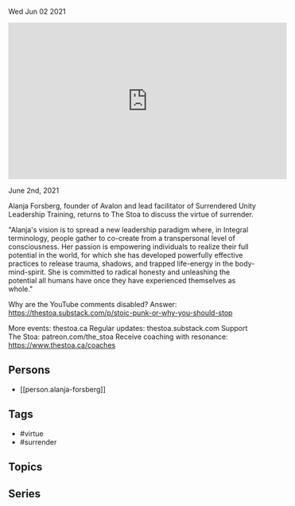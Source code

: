 



Wed Jun 02 2021

<iframe width="560" height="315" src="https://www.youtube.com/embed/7xXlf_1fZVc" title="The Virtue of Surrender w/ Alanja Forsberg" frameborder="0" allow="accelerometer; autoplay; clipboard-write; encrypted-media; gyroscope; picture-in-picture" allowfullscreen ></iframe>

June 2nd, 2021

Alanja Forsberg, founder of Avalon and lead facilitator of Surrendered Unity Leadership Training, returns to The Stoa to discuss the virtue of surrender.
 
"Alanja's vision is to spread a new leadership paradigm where, in Integral terminology, people gather to co-create from a transpersonal level of consciousness. Her passion is empowering individuals to realize their full potential in the world, for which she has developed powerfully effective practices to release trauma, shadows, and trapped life-energy in the body-mind-spirit. She is committed to radical honesty and unleashing the potential all humans have once they have experienced themselves as whole."

Why are the YouTube comments disabled? Answer: https://thestoa.substack.com/p/stoic-punk-or-why-you-should-stop

More events: thestoa.ca
Regular updates: thestoa.substack.com
Support The Stoa: patreon.com/the_stoa
Receive coaching with resonance: https://www.thestoa.ca/coaches

## Persons

- [[person.alanja-forsberg]]

## Tags

- #virtue
- #surrender

## Topics



## Series



